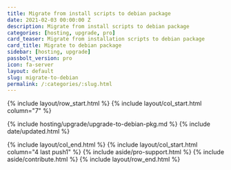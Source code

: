 ```yaml
---
title: Migrate from install scripts to debian package
date: 2021-02-03 00:00:00 Z
description: Migrate from install scripts to debian package
categories: [hosting, upgrade, pro]
card_teaser: Migrate from installation scripts to debian package
card_title: Migrate to debian package
sidebar: [hosting, upgrade]
passbolt_version: pro
icon: fa-server
layout: default
slug: migrate-to-debian
permalink: /:categories/:slug.html
---
```



{% include layout/row_start.html %}
{% include layout/col_start.html column="7" %}

{% include hosting/upgrade/upgrade-to-debian-pkg.md %}
{% include date/updated.html %}

{% include layout/col_end.html %}
{% include layout/col_start.html column="4 last push1" %}
{% include aside/pro-support.html %}
{% include aside/contribute.html %}
{% include layout/row_end.html %}
